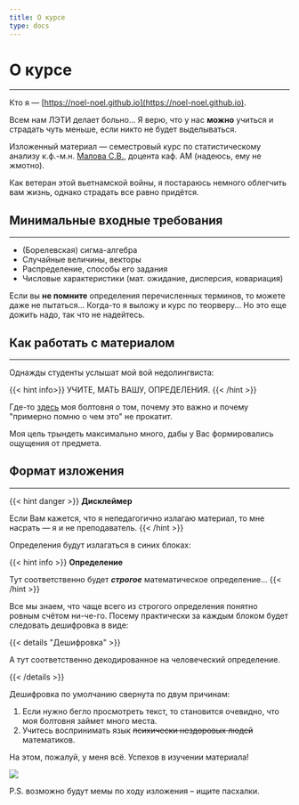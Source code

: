 ```yaml
---
title: О курсе
type: docs
---
```


# О курсе
---
Кто я — [https://noel-noel.github.io](https://noel-noel.github.io).

Всем нам ЛЭТИ делает больно... Я верю, что у нас **можно** учиться и страдать чуть меньше, если никто не будет выделываться.

Изложенный материал — семестровый курс по статистическому анализу к.ф.-м.н. [Малова С.В.](https://sites.google.com/site/malovsergvas/%D0%B3%D0%BB%D0%B0%D0%B2%D0%BD%D0%B0%D1%8F-%D1%81%D1%82%D1%80%D0%B0%D0%BD%D0%B8%D1%86%D0%B0), доцента каф. АМ (надеюсь, ему не жмотно).

Как ветеран этой вьетнамской войны, я постараюсь немного облегчить вам жизнь, однако страдать все равно придётся.

## Минимальные входные требования
---

* (Борелевская) сигма-алгебра
* Случайные величины, векторы
* Распределение, способы его задания
* Числовые характеристики (мат. ожидание, дисперсия, ковариация)

Если вы **не помните** определения перечисленных терминов, то можете даже не пытаться... Когда-то я выложу и курс по теорверу... Но это еще дожить надо, так что не надейтесь.

## Как работать с материалом
---

Однажды студенты услышат мой вой недолингвиста:

{{< hint info>}}
УЧИТЕ, МАТЬ ВАШУ, ОПРЕДЕЛЕНИЯ.
{{< /hint >}}

Где-то [здесь](https://www.youtube.com) моя болтовня о том, почему это важно и почему "примерно помню о чем это" не прокатит.

Моя цель трындеть максимально много, дабы у Вас формировались ощущения от предмета.

## Формат изложения
---

{{< hint danger >}}
**Дисклеймер**

Если Вам кажется, что я непедагогично излагаю материал, то мне насрать — я и не преподаватель.
{{< /hint >}}

Определения будут излагаться в синих блоках:

{{< hint info >}}
**Определение**

Тут соответственно будет _**строгое**_ математическое определение...
{{< /hint >}}

Все мы знаем, что чаще всего из строгого определения понятно ровным счётом ни-че-го. Посему практически за каждым блоком будет следовать дешифровка в виде:

{{< details "Дешифровка" >}}

А тут соответственно декодированное на человеческий определение.

{{< /details >}}

Дешифровка по умолчанию свернута по двум причинам:

1. Если нужно бегло просмотреть текст, то становится очевидно, что моя болтовня займет много места.
2. Учитесь воспринимать язык ~~психически нездоровых людей~~ математиков.

На этом, пожалуй, у меня всё. Успехов в изучении материала!

![](http://img2.reactor.cc/pics/post/%D0%B2%D1%81%D1%91-%D0%BF%D0%BB%D0%BE%D1%85%D0%BE-%D1%84%D1%8D%D0%BD%D0%B4%D0%BE%D0%BC%D1%8B-%D0%B2%D1%81%D0%B5-%D0%BE%D1%87%D0%B5%D0%BD%D1%8C-%D0%BF%D0%BB%D0%BE%D1%85%D0%BE-%D0%B2%D1%81%D0%B5-%D0%B5%D0%B1%D0%B0%D0%BD%D1%83%D0%BB%D0%B8%D1%81%D1%8C-4988673.jpeg)

P.S. возможно будут мемы по ходу изложения – ищите пасхалки.